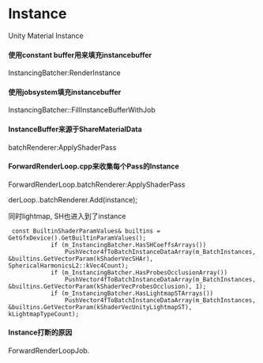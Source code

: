 # Instance

Unity Material Instance

#### 使用constant buffer用来填充instancebuffer

InstancingBatcher:RenderInstance

#### 使用jobsystem填充instancebuffer

InstancingBatcher::FillInstanceBufferWithJob

#### InstanceBuffer来源于ShareMaterialData

batchRenderer:ApplyShaderPass

#### ForwardRenderLoop.cpp来收集每个Pass的Instance

ForwardRenderLoop.batchRenderer:ApplyShaderPass

derLoop..batchRenderer.Add(instance);

同时lightmap, SH也进入到了instance

```
 const BuiltinShaderParamValues& builtins = GetGfxDevice().GetBuiltinParamValues();
            if (m_InstancingBatcher.HasSHCoeffsArrays())
                PushVector4fToBatchInstanceDataArray(m_BatchInstances, &builtins.GetVectorParam(kShaderVecSHAr), SphericalHarmonicsL2::kVec4Count);
            if (m_InstancingBatcher.HasProbesOcclusionArray())
                PushVector4fToBatchInstanceDataArray(m_BatchInstances, &builtins.GetVectorParam(kShaderVecProbesOcclusion), 1);
            if (m_InstancingBatcher.HasLightmapSTArrays())
                PushVector4fToBatchInstanceDataArray(m_BatchInstances, &builtins.GetVectorParam(kShaderVecUnityLightmapST), kLightmapTypeCount);
```

#### Instance打断的原因

ForwardRenderLoopJob.











